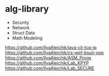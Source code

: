 # alg-library

- Security
- Network
- Struct Data
- Math Modeling


https://github.com/IlyaAleichik/java-cli-tcp-ip
https://github.com/IlyaAleichik/cs-wpf-bsuir-oop
https://github.com/IlyaAleichik/ASM_Progs
https://github.com/IlyaAleichik/Lab_KPYP
https://github.com/IlyaAleichik/Lab_SECURE
